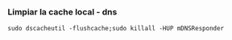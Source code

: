 ### Limpiar la cache local - dns

    sudo dscacheutil -flushcache;sudo killall -HUP mDNSResponder
    
  
